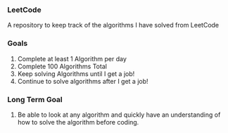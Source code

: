 ### LeetCode
A repository to keep track of the algorithms I have solved from LeetCode

###  Goals
1. Complete at least 1 Algorithm per day
2. Complete 100 Algorithms Total
3. Keep solving Algorithms until I get a job!
4. Continue to solve algorithms after I get a job!

### Long Term Goal
1. Be able to look at any algorithm and quickly have an understanding of how to solve the algorithm before coding.
